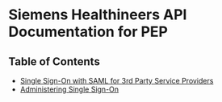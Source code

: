 # Siemens Healthineers API Documentation for PEP

## Table of Contents

* [Single Sign-On with SAML for 3rd Party Service Providers](saml-sso.md)
* [Administering Single Sign-On](saml-sso-idp.md)
